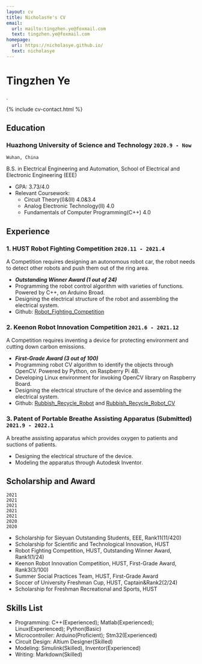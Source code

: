 ```yaml
---
layout: cv
title: NicholasYe's CV
email:
  url: mailto:tingzhen.ye@foxmail.com
  text: tingzhen.ye@foxmail.com
homepage:
  url: https://nicholasye.github.io/
  text: nicholasye
---
```


# Tingzhen Ye
.

<!--
include contact information from the front matter
Supported arguments:
    - homepage: url, text
    - phone
    - email
-->

{% include cv-contact.html %}

## Education

### **Huazhong University of Science and Technology** `2020.9 - Now`

```
Wuhan, China
```

B.S. in Electrical Engineering and Automation, School of Electrical and Electronic Engineering (EEE)
- GPA: 3.73/4.0
- Relevant Coursework: 
  - Circuit Theory(I)&(II) 4.0&3.4 
  - Analog Electronic Technology(II) 4.0 
  - Fundamentals of Computer Programming(C++) 4.0

## Experience

### **1. HUST Robot Fighting Competition** `2020.11 - 2021.4`
A Competition requires designing an autonomous robot car, the robot needs to detect other robots and push them out of the ring area. 

- _**Outstanding Winner Award (1 out of 24)**_<br>
- Programming the robot control algorithm with varieties of functions. Powered by C++, on Arduino Broad.
- Designing the electrical structure of the robot and assembling the electrical system.
- Github: [Robot_Fighting_Competition](https://github.com/NicholasYe/Robot_Fighting_Competition)

### **2. Keenon Robot Innovation Competition** `2021.6 - 2021.12`
A Competition requires inventing a device for protecting environment and cutting down carbon emissions. 

- _**First-Grade Award (3 out of 100)**_<br>
- Programming robot CV algorithm to identify the objects through OpenCV. Powered by Python, on Raspberry Pi 4B.
- Developing Linux environment for invoking OpenCV library on Raspberry Board.
- Designing the electrical structure of the device and assembling the electrical system.
- Github: [Rubbish_Recycle_Robot](https://github.com/NicholasYe/Rubbish_Recycle_Robot) and [Rubbish_Recycle_Robot_CV](https://github.com/NicholasYe/Rubbish_Recycle_Robot_CV)

### **3. Patent of Portable Breathe Assisting Apparatus (Submitted)** `2021.9 - 2022.1`
A breathe assisting apparatus which provides oxygen to patients and suctions of patients.

- Designing the electrical structure of the device.
- Modeling the apparatus through Autodesk Inventor.

## Scholarship and Award

```
2021
2021
2021
2021
2021
2020
2020
```

- Scholarship for Sieyuan Outstanding Students, EEE, Rank11(11/420)
- Scholarship for Scientific and Technological Innovation, HUST
- Robot Fighting Competition, HUST, Outstanding Winner Award, Rank1(1/24)
- Keenon Robot Innovation Competition, HUST, First-Grade Award, Rank3(3/100)
- Summer Social Practices Team, HUST, First-Grade Award
- Soccer of University Freshman Cup, HUST, Captain&Rank2(2/24)
- Scholarship for Freshman Recreational and Sports, HUST

## Skills List

- Programming: C++(Experienced); Matlab(Experienced); Linux(Experienced); Python(Basic)
- Microcontroller: Arduino(Proficient); Stm32(Experienced)
- Circuit Design: Altium Designer(Skilled)
- Modeling: Simulink(Skilled), Inventor(Experienced)
- Writing: Markdown(Skilled)

<!-- ### Footer

Last updated: 2022.2.6 -->
